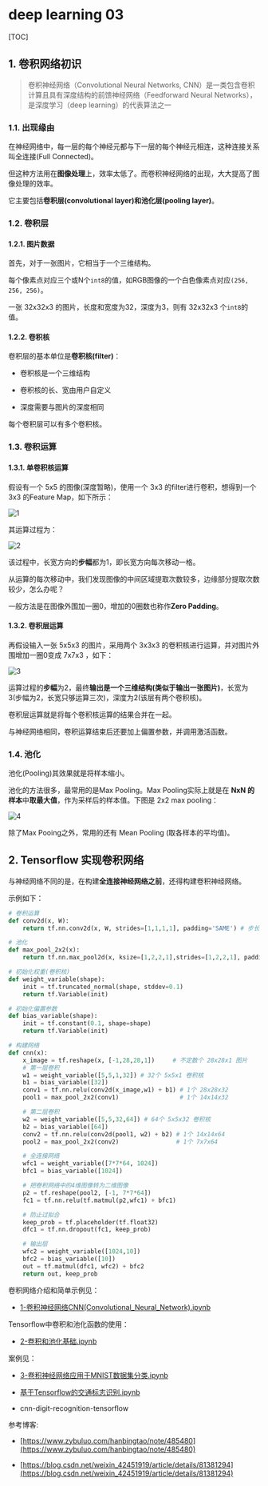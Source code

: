# deep learning 03

[TOC]

## 1. 卷积网络初识

> 卷积神经网络（Convolutional Neural Networks, CNN）是一类包含卷积计算且具有深度结构的前馈神经网络（Feedforward Neural Networks），是深度学习（deep learning）的代表算法之一

### 1.1. 出现缘由

在神经网络中，每一层的每个神经元都与下一层的每个神经元相连，这种连接关系叫全连接(Full Connected)。

但这种方法用在**图像处理**上，效率太低了。而卷积神经网络的出现，大大提高了图像处理的效率。

它主要包括**卷积层(convolutional layer)**和**池化层(pooling layer)**。

### 1.2. 卷积层

#### 1.2.1. 图片数据

首先，对于一张图片，它相当于一个三维结构。

每个像素点对应三个或N个`int8`的值，如RGB图像的一个白色像素点对应`(256, 256, 256)`。

一张 32x32x3 的图片，长度和宽度为32，深度为3，则有 32x32x3 个`int8`的值。

#### 1.2.2. 卷积核

卷积层的基本单位是**卷积核(filter)**：

- 卷积核是一个三维结构

- 卷积核的长、宽由用户自定义

- 深度需要与图片的深度相同

每个卷积层可以有多个卷积核。

### 1.3. 卷积运算

#### 1.3.1. 单卷积核运算

假设有一个 5x5 的图像(深度暂略)，使用一个 3x3 的filter进行卷积，想得到一个 3x3 的Feature Map，如下所示：

![1](images\readme1.png)

其运算过程为：

![2](images\readme2.gif)

该过程中，长宽方向的**步幅**都为1，即长宽方向每次移动一格。

从运算的每次移动中，我们发现图像的中间区域提取次数较多，边缘部分提取次数较少，怎么办呢？

一般方法是在图像外围加一圈0，增加的0圈数也称作**Zero Padding**。

#### 1.3.2. 卷积层运算

再假设输入一张 5x5x3 的图片，采用两个 3x3x3 的卷积核进行运算，并对图片外围增加一圈0变成 7x7x3 ，如下：

![3](images\readme3.gif)

运算过程的**步幅**为2，最终**输出是一个三维结构(类似于输出一张图片)**，长宽为3(步幅为2，长宽只够运算三次)，深度为2(该层有两个卷积核)。

卷积层运算就是将每个卷积核运算的结果合并在一起。

与神经网络相同，卷积运算结束后还要加上偏置参数，并调用激活函数。

### 1.4. 池化

池化(Pooling)其效果就是将样本缩小。

池化的方法很多，最常用的是Max Pooling。Max Pooling实际上就是在 **NxN 的样本**中**取最大值**，作为采样后的样本值。下图是 2x2 max pooling：

![4](images\readme4.png)

除了Max Pooing之外，常用的还有 Mean Pooling (取各样本的平均值)。

## 2. Tensorflow 实现卷积网络

与神经网络不同的是，在构建**全连接神经网络之前**，还得构建卷积神经网络。

示例如下：

```py
# 卷积运算
def conv2d(x, W):
    return tf.nn.conv2d(x, W, strides=[1,1,1,1], padding='SAME') # 步长为1，补零

# 池化
def max_pool_2x2(x):
    return tf.nn.max_pool2d(x, ksize=[1,2,2,1],strides=[1,2,2,1], padding='SAME') # 2x2池化 步长为2 补零

# 初始化权重(卷积核)
def weight_variable(shape):
    init = tf.truncated_normal(shape, stddev=0.1)
    return tf.Variable(init)

# 初始化偏置参数
def bias_variable(shape):
    init = tf.constant(0.1, shape=shape)
    return tf.Variable(init)

# 构建网络
def cnn(x):
    x_image = tf.reshape(x, [-1,28,28,1])     # 不定数个 28x28x1 图片
    # 第一层卷积
    w1 = weight_variable([5,5,1,32]) # 32个 5x5x1 卷积核
    b1 = bias_variable([32])
    conv1 = tf.nn.relu(conv2d(x_image,w1) + b1) # 1个 28x28x32
    pool1 = max_pool_2x2(conv1)                 # 1个 14x14x32

    # 第二层卷积
    w2 = weight_variable([5,5,32,64]) # 64个 5x5x32 卷积核
    b2 = bias_variable([64])
    conv2 = tf.nn.relu(conv2d(pool1, w2) + b2) # 1个 14x14x64
    pool2 = max_pool_2x2(conv2)                # 1个 7x7x64

    # 全连接网络
    wfc1 = weight_variable([7*7*64, 1024])
    bfc1 = bias_variable([1024])

    # 把卷积网络中的4维图像转为二维图像
    p2 = tf.reshape(pool2, [-1, 7*7*64])
    fc1 = tf.nn.relu(tf.matmul(p2,wfc1) + bfc1)

    # 防止过拟合
    keep_prob = tf.placeholder(tf.float32)
    dfc1 = tf.nn.dropout(fc1, keep_prob)

    # 输出层
    wfc2 = weight_variable([1024,10])
    bfc2 = bias_variable([10])
    out = tf.matmul(dfc1, wfc2) + bfc2
    return out, keep_prob
```

卷积网络介绍和简单示例见：

- [1-卷积神经网络CNN(Convolutional_Neural_Network).ipynb](1-卷积神经网络CNN(Convolutional_Neural_Network).ipynb)

Tensorflow中卷积和池化函数的使用：

- [2-卷积和池化基础.ipynb](2-卷积和池化基础.ipynb)

案例见：

- [3-卷积神经网络应用于MNIST数据集分类.ipynb](3-卷积神经网络应用于MNIST数据集分类.ipynb)

- [基于Tensorflow的交通标志识别.ipynb](基于Tensorflow的交通标志识别.ipynb)

- cnn-digit-recognition-tensorflow

参考博客:

- [https://www.zybuluo.com/hanbingtao/note/485480](https://www.zybuluo.com/hanbingtao/note/485480)

- [https://blog.csdn.net/weixin_42451919/article/details/81381294](https://blog.csdn.net/weixin_42451919/article/details/81381294)
